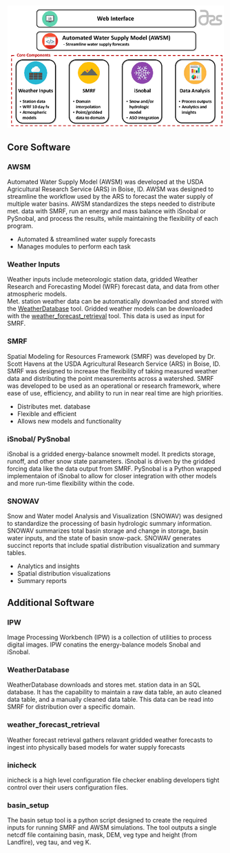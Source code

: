 ![Overview Image](docs/_static/ModelSystemOverview.png?raw=true)

## Core Software

### AWSM
Automated Water Supply Model (AWSM) was developed at the USDA Agricultural
Research Service (ARS) in Boise, ID. AWSM was designed to streamline the
workflow used by the ARS to forecast the water supply of multiple water basins.
AWSM standardizes the steps needed to distribute met. data with SMRF, run an
energy and mass balance with iSnobal or PySnobal, and process the results,
while maintaining the flexibility of each program.
* Automated & streamlined water supply forecasts
* Manages modules to perform each task

### Weather Inputs
Weather inputs include meteorologic station data, gridded Weather Research and
Forecasting Model (WRF) forecast data, and data from other atmospheric models.  
Met. station weather data can be automatically downloaded and stored with the
[WeatherDatabase](https://github.com/USDA-ARS-NWRC/WeatherDatabase) tool.
Gridded weather models can be downloaded with the
[weather_forecast_retrieval](https://github.com/USDA-ARS-NWRC/weather_forecast_retrieval)
tool. This data is used as input for SMRF.

### SMRF
Spatial Modeling for Resources Framework (SMRF) was developed by Dr.
Scott Havens at the USDA Agricultural Research Service (ARS) in Boise, ID.
SMRF was designed to increase the flexibility of taking measured weather data
and distributing the point measurements across a watershed. SMRF was developed
to be used as an operational or research framework, where ease of use,
efficiency, and ability to run in near real time are high priorities.
* Distributes met. database
* Flexible and efficient
* Allows new models and functionality

### iSnobal/ PySnobal
iSnobal is a gridded energy-balance snowmelt model. It predicts storage,
runoff, and other snow state parameters. iSnobal is driven by the gridded
forcing data like the data output from SMRF. PySnobal is a Python wrapped
implementaion of iSnobal to allow for closer integration with other models
and more run-time flexibility within the code.

### SNOWAV
Snow and Water model Analysis and Visualization (SNOWAV) was designed to
standardize the processing of basin hydrologic summary information. SNOWAV
summarizes total basin storage and change in storage, basin water inputs, and
the state of basin snow-pack. SNOWAV generates succinct reports that include
spatial distribution visualization and summary tables.
* Analytics and insights
* Spatial distribution visualizations
* Summary reports

## Additional Software

### IPW
Image Processing Workbench (IPW) is a collection of utilities to process digital
images. IPW conatins the energy-balance models Snobal and iSnobal.

### WeatherDatabase
WeatherDatabase downloads and stores met. station data in an SQL database. It
has the capability to maintain a raw data table, an auto cleaned data table,
and a manually cleaned data table. This data can be read into SMRF for
distribution over a specific domain.  

### weather_forecast_retrieval
Weather forecast retrieval gathers relavant gridded weather forecasts to ingest
into physically based models for water supply forecasts

### inicheck
inicheck is a high level configuration file checker enabling developers tight
control over their users configuration files.

###  basin_setup
The basin setup tool is a python script designed to create the required inputs
for running SMRF and AWSM simulations. The tool outputs a single netcdf file
containing basin, mask, DEM, veg type and height (from Landfire), veg tau,
and veg K.
